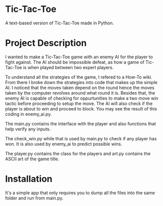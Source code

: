 # Tic-Tac-Toe
A text-based version of Tic-Tac-Toe made in Python.

# Project Description
I wanted to make a Tic-Tac-Toe game with an enemy AI for the player to fight against. The AI should be impossible defeat, as how a game of Tic-Tac-Toe is when played between two expert players.

To understand all the strategies of the game, I refered to a How-To wiki. From there I broke down the strategies into code that makes up the simple AI.
I noticed that the moves taken depend on the round hence the moves taken by the computer revolves around what round it is.
Besides that, the enemy AI is capable of checking for oppurtunities to make a two move win tactic before proceeding to setup the move.
The AI will also check if the player is about to win and proceed to block.
You may see the result of this coding in enemy_ai.py.

The main.py contains the interface with the player and also functions that help verify any inputs.

The check_win.py while that is used by main.py to check if any player has won. It is also used by enemy_ai to predict possible wins.

The player.py contains the class for the players and art.py contains the ASCII art of the game title.

# Installation
It's a simple app that only requires you to dump all the files into the same folder and run from main.py.


